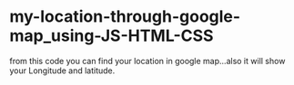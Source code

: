 # my-location-through-google-map_using-JS-HTML-CSS

from this code you can find your location in google map...also it will show your Longitude and latitude. 
